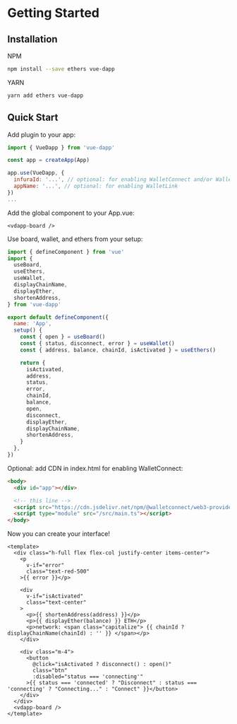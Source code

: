 # Getting Started

## Installation

NPM
```sh
npm install --save ethers vue-dapp
```

YARN
```sh
yarn add ethers vue-dapp
```

## Quick Start
Add plugin to your app:

```javascript
import { VueDapp } from 'vue-dapp'

const app = createApp(App)

app.use(VueDapp, {
  infuraId: '...', // optional: for enabling WalletConnect and/or WalletLink
  appName: '...', // optional: for enabling WalletLink
})
...
```

Add the global component to your App.vue:

```vue
<vdapp-board />
```

Use board, wallet, and ethers from your setup:

```javascript
import { defineComponent } from 'vue'
import {
  useBoard,
  useEthers,
  useWallet,
  displayChainName,
  displayEther,
  shortenAddress,
} from 'vue-dapp'

export default defineComponent({
  name: 'App',
  setup() {
    const { open } = useBoard()
    const { status, disconnect, error } = useWallet()
    const { address, balance, chainId, isActivated } = useEthers()

    return {
      isActivated,
      address,
      status,
      error,
      chainId,
      balance,
      open,
      disconnect,
      displayEther,
      displayChainName,
      shortenAddress,
    }
  },
})
```

Optional: add CDN in index.html for enabling WalletConnect:

```html
<body>
  <div id="app"></div>

  <!-- this line -->
  <script src="https://cdn.jsdelivr.net/npm/@walletconnect/web3-provider@1.6.5/dist/umd/index.min.js"></script>
  <script type="module" src="/src/main.ts"></script>
</body>
```

Now you can create your interface! 

```vue
<template>
  <div class="h-full flex flex-col justify-center items-center">
    <p
      v-if="error"
      class="text-red-500"
    >{{ error }}</p>

    <div
      v-if="isActivated"
      class="text-center"
    >
      <p>{{ shortenAddress(address) }}</p>
      <p>{{ displayEther(balance) }} ETH</p>
      <p>network: <span class="capitalize"> {{ chainId ? displayChainName(chainId) : '' }} </span></p>
    </div>

    <div class="m-4">
      <button
        @click="isActivated ? disconnect() : open()"
        class="btn"
        :disabled="status === 'connecting'"
      >{{ status === 'connected' ? "Disconnect" : status === 'connecting' ? "Connecting..." : "Connect" }}</button>
    </div>
  </div>
  <vdapp-board />
</template>
```
